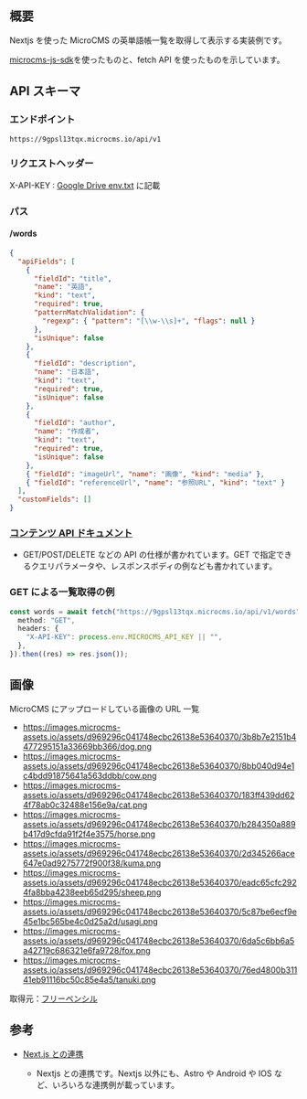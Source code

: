 ## 概要

Nextjs を使った MicroCMS の英単語帳一覧を取得して表示する実装例です。

[microcms-js-sdk](https://github.com/microcmsio/microcms-js-sdk)を使ったものと、fetch API を使ったものを示しています。

## API スキーマ

### エンドポイント

`https://9gpsl13tqx.microcms.io/api/v1`

### リクエストヘッダー

X-API-KEY : [Google Drive env.txt](https://drive.google.com/file/d/1PBD6uHqUM7aKGSBImxpjqzrCZjVyW8iW/view?usp=drive_link) に記載

### パス

#### /words

```json
{
  "apiFields": [
    {
      "fieldId": "title",
      "name": "英語",
      "kind": "text",
      "required": true,
      "patternMatchValidation": {
        "regexp": { "pattern": "[\\w-\\s]+", "flags": null }
      },
      "isUnique": false
    },
    {
      "fieldId": "description",
      "name": "日本語",
      "kind": "text",
      "required": true,
      "isUnique": false
    },
    {
      "fieldId": "author",
      "name": "作成者",
      "kind": "text",
      "required": true,
      "isUnique": false
    },
    { "fieldId": "imageUrl", "name": "画像", "kind": "media" },
    { "fieldId": "referenceUrl", "name": "参照URL", "kind": "text" }
  ],
  "customFields": []
}
```

### [コンテンツ API ドキュメント](https://document.microcms.io/content-api/introduction)

- GET/POST/DELETE などの API の仕様が書かれています。GET で指定できるクエリパラメータや、レスポンスボディの例なども書かれています。

### GET による一覧取得の例

```ts
const words = await fetch("https://9gpsl13tqx.microcms.io/api/v1/words", {
  method: "GET",
  headers: {
    "X-API-KEY": process.env.MICROCMS_API_KEY || "",
  },
}).then((res) => res.json());
```

## 画像

MicroCMS にアップロードしている画像の URL 一覧

- https://images.microcms-assets.io/assets/d969296c041748ecbc26138e53640370/3b8b7e2151b4477295151a33669bb366/dog.png
- https://images.microcms-assets.io/assets/d969296c041748ecbc26138e53640370/8bb040d94e1c4bdd91875641a563ddbb/cow.png
- https://images.microcms-assets.io/assets/d969296c041748ecbc26138e53640370/183ff439dd624f78ab0c32488e156e9a/cat.png
- https://images.microcms-assets.io/assets/d969296c041748ecbc26138e53640370/b284350a889b417d9cfda91f2f4e3575/horse.png
- https://images.microcms-assets.io/assets/d969296c041748ecbc26138e53640370/2d345266ace647e0ad9275772f900f38/kuma.png
- https://images.microcms-assets.io/assets/d969296c041748ecbc26138e53640370/eadc65cfc2924fa8bba4238eeb65d295/sheep.png
- https://images.microcms-assets.io/assets/d969296c041748ecbc26138e53640370/5c87be6ecf9e45e1bc565be4c0d25a2d/usagi.png
- https://images.microcms-assets.io/assets/d969296c041748ecbc26138e53640370/6da5c6bb6a5a42719c686321e6fa9728/fox.png
- https://images.microcms-assets.io/assets/d969296c041748ecbc26138e53640370/76ed4800b31141eb91116bc50c85e4a5/tanuki.png

取得元：[フリーペンシル](https://iconbu.com/)

## 参考

- [Next.js との連携](https://document.microcms.io/tutorial/next/next-top)

  - Nextjs との連携です。Nextjs 以外にも、Astro や Android や IOS など、いろいろな連携例が載っています。
